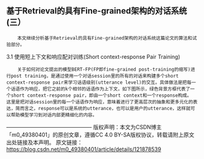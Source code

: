## 基于Retrieval的具有Fine-grained架构的对话系统(三）


        本文继续分析基于Retrieval的具有Fine-grained架构的对话系统这篇论文的算法和试验部分。

 

3.1 使用短上下文和响应配对训练(Short context-response Pair Training)

        关于如何对论文提出的模型BERT-FP(FP即fine-grained post-training的缩写)进行post training，是通过使用一个对话session里的所有的对话来构建多个short context-response pair来学习话语级别(utterance level)的交互。具体做法是把每一个话语作为响应，把它之前的k个相邻的话语作为上下文，如下图所示，绿色背景方框代表了一个short context-response pair，即由一个short context和一个response构成。  这里是把对话session里的每一个话语作为响应，意味着进行了更高层次的抽象和更多元化的表达，简而言之，response可以是系统的utterance，也可以是用户的utterance，这样就可以帮助模型学习到对话内部更精细化的内容。


————————————————
版权声明：本文为CSDN博主「m0_49380401」的原创文章，遵循CC 4.0 BY-SA版权协议，转载请附上原文出处链接及本声明。
原文链接：https://blog.csdn.net/m0_49380401/article/details/121878539
